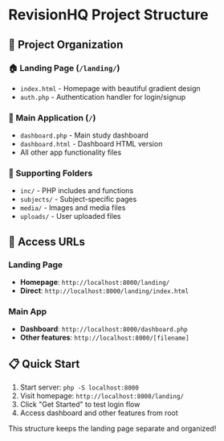 # RevisionHQ Project Structure

## 📁 Project Organization

### 🏠 Landing Page (`/landing/`)
- `index.html` - Homepage with beautiful gradient design
- `auth.php` - Authentication handler for login/signup

### 📱 Main Application (`/`)
- `dashboard.php` - Main study dashboard
- `dashboard.html` - Dashboard HTML version
- All other app functionality files

### 📂 Supporting Folders
- `inc/` - PHP includes and functions
- `subjects/` - Subject-specific pages
- `media/` - Images and media files
- `uploads/` - User uploaded files

## 🚀 Access URLs

### Landing Page
- **Homepage**: `http://localhost:8000/landing/`
- **Direct**: `http://localhost:8000/landing/index.html`

### Main App
- **Dashboard**: `http://localhost:8000/dashboard.php`
- **Other features**: `http://localhost:8000/[filename]`

## 📋 Quick Start
1. Start server: `php -S localhost:8000`
2. Visit homepage: `http://localhost:8000/landing/`
3. Click "Get Started" to test login flow
4. Access dashboard and other features from root

This structure keeps the landing page separate and organized!